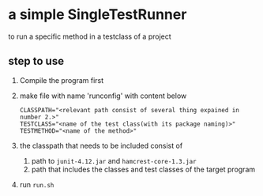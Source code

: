 # a simple SingleTestRunner

to run a specific method in a testclass of a project

## step to use

1. Compile the program first

2. make file with name 'runconfig' with content below

    ```
    CLASSPATH="<relevant path consist of several thing expained in number 2.>"
    TESTCLASS="<name of the test class(with its package naming)>"
    TESTMETHOD="<name of the method>"
    
    ```

3. the classpath that needs to be included consist of

    1. path to `junit-4.12.jar` and `hamcrest-core-1.3.jar`
    2. path that includes the classes and test classes of the target program

4. run `run.sh`